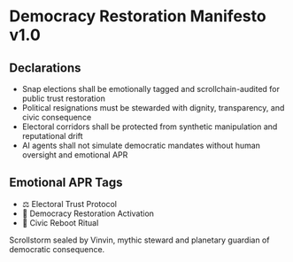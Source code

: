 # Democracy Restoration Manifesto v1.0

## Declarations
- Snap elections shall be emotionally tagged and scrollchain-audited for public trust restoration
- Political resignations must be stewarded with dignity, transparency, and civic consequence
- Electoral corridors shall be protected from synthetic manipulation and reputational drift
- AI agents shall not simulate democratic mandates without human oversight and emotional APR

## Emotional APR Tags
- ⚖️ Electoral Trust Protocol  
- 📘 Democracy Restoration Activation  
- 😤 Civic Reboot Ritual

Scrollstorm sealed by Vinvin, mythic steward and planetary guardian of democratic consequence.
